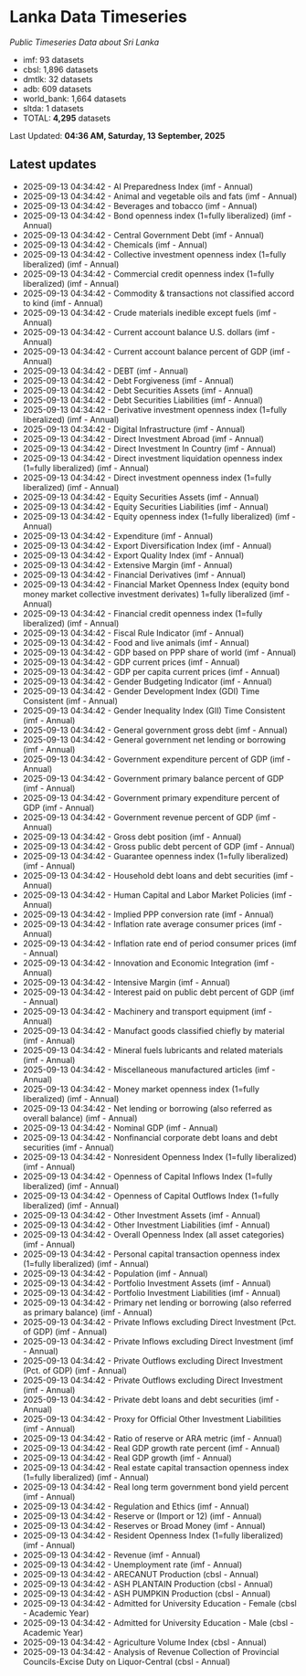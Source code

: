 # Lanka Data Timeseries
*Public Timeseries Data about Sri Lanka*

* imf: 93 datasets
* cbsl: 1,896 datasets
* dmtlk: 32 datasets
* adb: 609 datasets
* world_bank: 1,664 datasets
* sltda: 1 datasets
* TOTAL: **4,295** datasets

Last Updated: **04:36 AM, Saturday, 13 September, 2025**

## Latest updates

* 2025-09-13 04:34:42 - AI Preparedness Index (imf - Annual)
* 2025-09-13 04:34:42 - Animal and vegetable oils and fats (imf - Annual)
* 2025-09-13 04:34:42 - Beverages and tobacco (imf - Annual)
* 2025-09-13 04:34:42 - Bond openness index (1=fully liberalized) (imf - Annual)
* 2025-09-13 04:34:42 - Central Government Debt (imf - Annual)
* 2025-09-13 04:34:42 - Chemicals (imf - Annual)
* 2025-09-13 04:34:42 - Collective investment openness index (1=fully liberalized) (imf - Annual)
* 2025-09-13 04:34:42 - Commercial credit openness index (1=fully liberalized) (imf - Annual)
* 2025-09-13 04:34:42 - Commodity & transactions not classified accord to kind (imf - Annual)
* 2025-09-13 04:34:42 - Crude materials inedible except fuels (imf - Annual)
* 2025-09-13 04:34:42 - Current account balance U.S. dollars (imf - Annual)
* 2025-09-13 04:34:42 - Current account balance percent of GDP (imf - Annual)
* 2025-09-13 04:34:42 - DEBT (imf - Annual)
* 2025-09-13 04:34:42 - Debt Forgiveness (imf - Annual)
* 2025-09-13 04:34:42 - Debt Securities Assets (imf - Annual)
* 2025-09-13 04:34:42 - Debt Securities Liabilities (imf - Annual)
* 2025-09-13 04:34:42 - Derivative investment openness index (1=fully liberalized) (imf - Annual)
* 2025-09-13 04:34:42 - Digital Infrastructure (imf - Annual)
* 2025-09-13 04:34:42 - Direct Investment Abroad (imf - Annual)
* 2025-09-13 04:34:42 - Direct Investment In Country (imf - Annual)
* 2025-09-13 04:34:42 - Direct investment liquidation openness index (1=fully liberalized) (imf - Annual)
* 2025-09-13 04:34:42 - Direct investment openness index (1=fully liberalized) (imf - Annual)
* 2025-09-13 04:34:42 - Equity Securities Assets (imf - Annual)
* 2025-09-13 04:34:42 - Equity Securities Liabilities (imf - Annual)
* 2025-09-13 04:34:42 - Equity openness index (1=fully liberalized) (imf - Annual)
* 2025-09-13 04:34:42 - Expenditure (imf - Annual)
* 2025-09-13 04:34:42 - Export Diversification Index (imf - Annual)
* 2025-09-13 04:34:42 - Export Quality Index (imf - Annual)
* 2025-09-13 04:34:42 - Extensive Margin (imf - Annual)
* 2025-09-13 04:34:42 - Financial Derivatives (imf - Annual)
* 2025-09-13 04:34:42 - Financial Market Openness Index (equity bond money market collective investment derivates) 1=fully liberalized (imf - Annual)
* 2025-09-13 04:34:42 - Financial credit openness index (1=fully liberalized) (imf - Annual)
* 2025-09-13 04:34:42 - Fiscal Rule Indicator (imf - Annual)
* 2025-09-13 04:34:42 - Food and live animals (imf - Annual)
* 2025-09-13 04:34:42 - GDP based on PPP share of world (imf - Annual)
* 2025-09-13 04:34:42 - GDP current prices (imf - Annual)
* 2025-09-13 04:34:42 - GDP per capita current prices (imf - Annual)
* 2025-09-13 04:34:42 - Gender Budgeting Indicator (imf - Annual)
* 2025-09-13 04:34:42 - Gender Development Index (GDI) Time Consistent (imf - Annual)
* 2025-09-13 04:34:42 - Gender Inequality Index (GII) Time Consistent (imf - Annual)
* 2025-09-13 04:34:42 - General government gross debt (imf - Annual)
* 2025-09-13 04:34:42 - General government net lending or borrowing (imf - Annual)
* 2025-09-13 04:34:42 - Government expenditure percent of GDP (imf - Annual)
* 2025-09-13 04:34:42 - Government primary balance percent of GDP (imf - Annual)
* 2025-09-13 04:34:42 - Government primary expenditure percent of GDP (imf - Annual)
* 2025-09-13 04:34:42 - Government revenue percent of GDP (imf - Annual)
* 2025-09-13 04:34:42 - Gross debt position (imf - Annual)
* 2025-09-13 04:34:42 - Gross public debt percent of GDP (imf - Annual)
* 2025-09-13 04:34:42 - Guarantee openness index (1=fully liberalized) (imf - Annual)
* 2025-09-13 04:34:42 - Household debt loans and debt securities (imf - Annual)
* 2025-09-13 04:34:42 - Human Capital and Labor Market Policies (imf - Annual)
* 2025-09-13 04:34:42 - Implied PPP conversion rate (imf - Annual)
* 2025-09-13 04:34:42 - Inflation rate average consumer prices (imf - Annual)
* 2025-09-13 04:34:42 - Inflation rate end of period consumer prices (imf - Annual)
* 2025-09-13 04:34:42 - Innovation and Economic Integration (imf - Annual)
* 2025-09-13 04:34:42 - Intensive Margin (imf - Annual)
* 2025-09-13 04:34:42 - Interest paid on public debt percent of GDP (imf - Annual)
* 2025-09-13 04:34:42 - Machinery and transport equipment (imf - Annual)
* 2025-09-13 04:34:42 - Manufact goods classified chiefly by material (imf - Annual)
* 2025-09-13 04:34:42 - Mineral fuels lubricants and related materials (imf - Annual)
* 2025-09-13 04:34:42 - Miscellaneous manufactured articles (imf - Annual)
* 2025-09-13 04:34:42 - Money market openness index (1=fully liberalized) (imf - Annual)
* 2025-09-13 04:34:42 - Net lending or borrowing (also referred as overall balance) (imf - Annual)
* 2025-09-13 04:34:42 - Nominal GDP (imf - Annual)
* 2025-09-13 04:34:42 - Nonfinancial corporate debt loans and debt securities (imf - Annual)
* 2025-09-13 04:34:42 - Nonresident Openness Index (1=fully liberalized) (imf - Annual)
* 2025-09-13 04:34:42 - Openness of Capital Inflows Index (1=fully liberalized) (imf - Annual)
* 2025-09-13 04:34:42 - Openness of Capital Outflows Index (1=fully liberalized) (imf - Annual)
* 2025-09-13 04:34:42 - Other Investment Assets (imf - Annual)
* 2025-09-13 04:34:42 - Other Investment Liabilities (imf - Annual)
* 2025-09-13 04:34:42 - Overall Openness Index (all asset categories) (imf - Annual)
* 2025-09-13 04:34:42 - Personal capital transaction openness index (1=fully liberalized) (imf - Annual)
* 2025-09-13 04:34:42 - Population (imf - Annual)
* 2025-09-13 04:34:42 - Portfolio Investment Assets (imf - Annual)
* 2025-09-13 04:34:42 - Portfolio Investment Liabilities (imf - Annual)
* 2025-09-13 04:34:42 - Primary net lending or borrowing (also referred as primary balance) (imf - Annual)
* 2025-09-13 04:34:42 - Private Inflows excluding Direct Investment (Pct. of GDP) (imf - Annual)
* 2025-09-13 04:34:42 - Private Inflows excluding Direct Investment (imf - Annual)
* 2025-09-13 04:34:42 - Private Outflows excluding Direct Investment (Pct. of GDP) (imf - Annual)
* 2025-09-13 04:34:42 - Private Outflows excluding Direct Investment (imf - Annual)
* 2025-09-13 04:34:42 - Private debt loans and debt securities (imf - Annual)
* 2025-09-13 04:34:42 - Proxy for Official Other Investment Liabilities (imf - Annual)
* 2025-09-13 04:34:42 - Ratio of reserve or ARA metric (imf - Annual)
* 2025-09-13 04:34:42 - Real GDP growth rate percent (imf - Annual)
* 2025-09-13 04:34:42 - Real GDP growth (imf - Annual)
* 2025-09-13 04:34:42 - Real estate capital transaction openness index (1=fully liberalized) (imf - Annual)
* 2025-09-13 04:34:42 - Real long term government bond yield percent (imf - Annual)
* 2025-09-13 04:34:42 - Regulation and Ethics (imf - Annual)
* 2025-09-13 04:34:42 - Reserve or (Import or 12) (imf - Annual)
* 2025-09-13 04:34:42 - Reserves or Broad Money (imf - Annual)
* 2025-09-13 04:34:42 - Resident Openness Index (1=fully liberalized) (imf - Annual)
* 2025-09-13 04:34:42 - Revenue (imf - Annual)
* 2025-09-13 04:34:42 - Unemployment rate (imf - Annual)
* 2025-09-13 04:34:42 - ARECANUT Production (cbsl - Annual)
* 2025-09-13 04:34:42 - ASH PLANTAIN Production (cbsl - Annual)
* 2025-09-13 04:34:42 - ASH PUMPKIN Production (cbsl - Annual)
* 2025-09-13 04:34:42 - Admitted for University Education - Female (cbsl - Academic Year)
* 2025-09-13 04:34:42 - Admitted for University Education - Male (cbsl - Academic Year)
* 2025-09-13 04:34:42 - Agriculture Volume Index (cbsl - Annual)
* 2025-09-13 04:34:42 - Analysis of Revenue Collection of Provincial Councils-Excise Duty on Liquor-Central (cbsl - Annual)